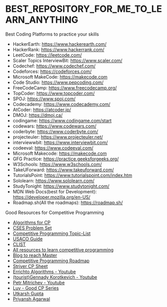 # BEST_REPOSITORY_FOR_ME_TO_LEARN_ANYTHING

Best Coding Platforms to practice your skills


* HackerEarth: https://www.hackerearth.com/
* HackerRank: https://www.hackerrank.com/
* LeetCode: https://leetcode.com/
* Scaler Topics InterviewBit: https://www.scaler.com/
* Codechef: https://www.codechef.com/
* Codeforces: https://codeforces.com/
* Microsoft MakeCode: https://makecode.com
* Code Studio: https://www.pepcoding.com/
* FreeCodeCamp: https://www.freecodecamp.org/
* TopCoder: https://www.topcoder.com/
* SPOJ: https://www.spoj.com/
* Codecademy: https://www.codecademy.com/
* AtCoder: https://atcoder.jp/
* DMOJ: https://dmoj.ca/
* codingame: https://www.codingame.com/start
* codewars: https://www.codewars.com/
* coderbyte: https://www.coderbyte.com/
* projecteuler: https://www.projecteuler.net/
* interviewwbit: https://www.interviewbit.com/
* codeeval: https://www.codeeval.com/
* Microsoft Makecode: https://makecode.com
* GFG Practice: https://practice.geeksforgeeks.org/
* W3Schools: https://www.w3schools.com/
* TakeUForward: https://www.takeuforward.com/
* TutorialsPoint: https://www.tutorialspoint.com/index.htm
* Sololearn: https://www.sololearn.com/
* StudyTonight: https://www.studytonight.com/
* MDN Web Docs(best for Development): https://developer.mozilla.org/en-US/
* Roadmap.sh(All the roadmaps): https://roadmap.sh/


Good Resources for Competitive Programming


* [Algorithms for CP](https://www.notion.so/Algorithms-for-CP-4e5b5b7b8b9a4b6e9b0b0b0b0b0b0b0b?pvs=21)
* [CSES Problem Set](https://www.notion.so/CSES-Problem-Set-da84c1c424f241f08fc56c2bfd3e1155?pvs=21)
* [Competitive Programming Topic-List](https://www.notion.so/Competitive-Programming-Topic-List-9902b289f7264c96b256c109362cfecd?pvs=21)
* [USACO Guide](https://www.notion.so/USACO-Guide-a58396ff58a549aa84ad28dcd42c4e24?pvs=21)
* [CLIST](https://www.notion.so/CLIST-a02c19e7627e42529d3f6ec565a0936c?pvs=21)
* [All resources to learn competitive programming](https://www.notion.so/All-resources-to-learn-competitive-programming-8ca4bb9f9bc2483783128ba0549aeb54?pvs=21)
* [Blog to reach Master](https://www.notion.so/Blog-to-reach-Master-691c30e497644d83a8ce2b03b033a109?pvs=21)
* [Competitive Programming Roadmap](https://www.notion.so/Competitive-Programming-Roadmap-8cabd9ee96d14e1bb909cabbf3bc6bb6?pvs=21)
* [Striver CP Sheet](https://www.notion.so/Striver-CP-Sheet-efa2ed64b4214e05a081935128e3aaaa?pvs=21)
* [Errichto Algorithms - Youtube](https://www.notion.so/Errichto-Algorithms-Youtube-fd6757fbcd1743ad8922d524f131a9ca?pvs=21)
* [(tourist)Gennady Korotkevich - Youtube](https://www.notion.so/tourist-Gennady-Korotkevich-Youtube-a2d87034cdb34207850dc197c090b0a1?pvs=21)
* [Petr Mitrichev - Youtube](https://www.notion.so/Petr-Mitrichev-Youtube-0b25b198563447cf9e0e3ba368c6f185?pvs=21)
* [Luv - Good CP Series](https://www.notion.so/Luv-Good-CP-Series-ddc51547f6d64beba2bf4c0c42503a94?pvs=21)
* [Utkarsh Gupta](https://www.notion.so/Utkarsh-Gupta-efbe87515b894700b1e47dcd77a832cf?pvs=21)
* [Priyansh Agarwal](https://www.notion.so/Priyansh-Agarwal-1c4e32deb5844170afb68957cbe00ad0?pvs=21)
